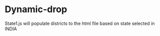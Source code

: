 # Dynamic-drop

State1.js will populate districts to the html file based on state selected in INDIA
